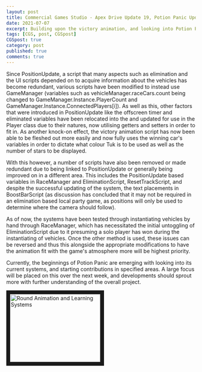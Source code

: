 ```yaml
---
layout: post
title: Commercial Games Studio - Apex Drive Update 19, Potion Panic Update 1
date: 2021-07-07
excerpt: Building upon the victory animation, and looking into Potion Panic's systems.
tags: [CGS, post, CGSpost]
CGSpost: true
category: post
published: true
comments: true
---
```

Since PositionUpdate, a script that many aspects such as elimination and the UI scripts depended on to acquire information about the vehicles has become redundant, various scripts have been modified to instead use GameManager (variables such as vehicleManager.raceCars.count being changed to GameManager.Instance.PlayerCount and GameManager.Instance.ConnectedPlayers[i]). As well as this, other factors that were introduced in PositionUpdate like the offscreen timer and eliminated variables have been relocated into the and updated for use in the Player class due to their natures, now utilising getters and setters in order to fit in. As another knock-on effect, the victory animation script has now been able to be fleshed out more easily and now fully uses the winning car's variables in order to dictate what colour Tuk is to be used as well as the number of stars to be displayed. 

With this however, a number of scripts have also been removed or made redundant due to being linked to PositionUpdate or generally being improved on in a different area. This includes the PositionUpdate based variables in RaceManager and EliminationScript, ResetTrackScript, and despite the successful updating of the system, the text placements in BoostBarScript (as discussion has concluded that it may not be required in an elimination based local party game, as positions will only be used to determine where the camera should follow). 

As of now, the systems have been tested through instantiating vehicles by hand through RaceManager, which has necessitated the initial untoggling of EliminationScript due to it presuming a solo player has won during the instantiating of vehicles. Once the other method is used, these issues can be reversed and thus this alongside the appropriate modifications to have the animation fit with the game's atmosphere more will be highest priority.

Currently, the beginnings of Potion Panic are emerging with looking into its current systems, and starting contributions in specified areas. A large focus will be placed on this over the next week, and developments should sprout more with further understanding of the overall project. 

<a href="http://www.youtube.com/watch?feature=player_embedded&v=Siu4rrGxo7o" target="_blank"><img src="http://img.youtube.com/vi/Siu4rrGxo7o/0.jpg" alt="Round Animation and Learning Systems" width="240" height="180" border="10" /></a>